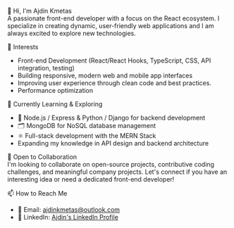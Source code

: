 👋 Hi, I'm Ajdin Kmetas  
  A passionate front-end developer with a focus on the React ecosystem. I specialize in creating dynamic, user-friendly web applications and I am always excited to explore new technologies.  

👀 Interests  
- Front-end Development (React/React Hooks, TypeScript, CSS, API integration, testing)  
- Building responsive, modern web and mobile app interfaces  
- Improving user experience through clean code and best practices. 
- Performance optimization  

🌱 Currently Learning & Exploring  
- 📡 Node.js / Express & Python / Django for backend development  
- 🗂️ MongoDB for NoSQL database management  
- ⚛️ Full-stack development with the MERN Stack  
- Expanding my knowledge in API design and backend architecture

💞️ Open to Collaboration  
  I'm looking to collaborate on open-source projects, contributive coding challenges, and meaningful company projects. 
  Let's connect if you have an interesting idea or need a dedicated front-end developer!  

📫 How to Reach Me  
- 📧 Email: ajdinkmetas@outlook.com  
- 🔗 LinkedIn: [Ajdin's LinkedIn Profile](https://linkedin.com/in/ajdin89)  

